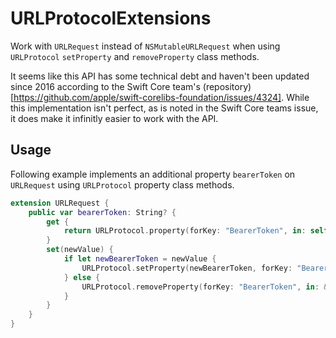# URLProtocolExtensions

Work with `URLRequest` instead of `NSMutableURLRequest` when using `URLProtocol` `setProperty` and `removeProperty` class methods.

It seems like this API has some technical debt and haven't been updated since 2016 according to the Swift Core team's (repository)[https://github.com/apple/swift-corelibs-foundation/issues/4324].
While this implementation isn't perfect, as is noted in the Swift Core teams issue, it does make it infinitly easier to work with the API.

## Usage

Following example implements an additional property `bearerToken` on `URLRequest` using `URLProtocol` property class methods.

```swift
extension URLRequest {
    public var bearerToken: String? {
        get {
            return URLProtocol.property(forKey: "BearerToken", in: self) as? String
        }
        set(newValue) {
            if let newBearerToken = newValue {
                URLProtocol.setProperty(newBearerToken, forKey: "BearerToken", in: &self)
            } else {
                URLProtocol.removeProperty(forKey: "BearerToken", in: &self)
            }
        }
    }
}

```
